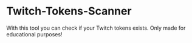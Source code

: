 # Twitch-Tokens-Scanner
With this tool you can check if your Twitch tokens exists. Only made for educational purposes!
